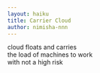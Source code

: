 ```yaml
---
layout: haiku
title: Carrier Cloud
author: nimisha-nnn
---
```


cloud floats and carries<br>
the load of machines to work<br>
with not a high risk<br>





